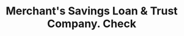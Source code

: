 ---
doi: 10.7916/D8V99M33
date_other: '1880'
date_other_textual: 1880-1889
form: printed ephemera
genre:
- Checks (bank checks)
name:
- Merchant's Savings Loan & Trust Company
object_in_context_url: https://biggert.cul.columbia.edu/items/view/ave_biggert_00222
subject_hierarchical_geographic:
- Chicago, Illinois, United States
subject_name:
- Merchant's Savings Loan & Trust Company
title: Merchant's Savings Loan & Trust Company. Check
sort_title: Merchant's Savings Loan & Trust Company. Check
call_number: ave_biggert_00222
coordinates:
- 41.83694444444445,-87.68472222222222
pid: ave_biggert_00222
identifiers: ave_biggert_00222
thumbnail: https://derivativo-1.library.columbia.edu/iiif/2/ldpd:345006/full/!256,256/0/native.jpg
permalink: /biggert/ave_biggert_00222/
layout: iiif-image-page
---